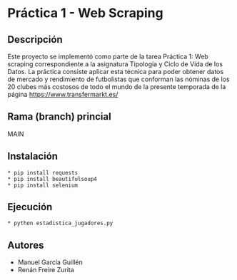 # Práctica 1 - Web Scraping

## Descripción

Este proyecto se implementó como parte de la tarea Práctica 1: Web scraping correspondiente a la asignatura Tipología y Ciclo de Vida de los Datos. La práctica consiste aplicar esta técnica para poder obtener datos de mercado y rendimiento de futbolistas que conforman las nóminas de los 20 clubes más costosos de todo el mundo de la presente temporada de la página https://www.transfermarkt.es/

## Rama (branch) princial

MAIN

## Instalación
    * pip install requests
    * pip install beautifulsoup4
    * pip install selenium

## Ejecución
    * python estadistica_jugadores.py

## Autores
* Manuel García Guillén
* Renán Freire Zurita
